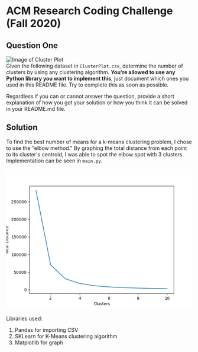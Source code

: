 # ACM Research Coding Challenge (Fall 2020)

## Question One

![Image of Cluster Plot](ClusterPlot.png)
<br/>
Given the following dataset in `ClusterPlot.csv`, determine the number of clusters by using any clustering algorithm. **You're allowed to use any Python library you want to implement this**, just document which ones you used in this README file. Try to complete this as soon as possible.

Regardless if you can or cannot answer the question, provide a short explanation of how you got your solution or how you think it can be solved in your README.md file.

## Solution

To find the best number of means for a k-means clustering problem, I chose to use the "elbow method." By graphing the total distance from each point to its cluster's centroid, I was able to spot the elbow spot with 3 clusters. Implementation can be seen in `main.py`.

![Elbow image](elbow.png)

Libraries used:

1. Pandas for importing CSV
2. SKLearn for K-Means clustering algorithm
3. Matplotlib for graph